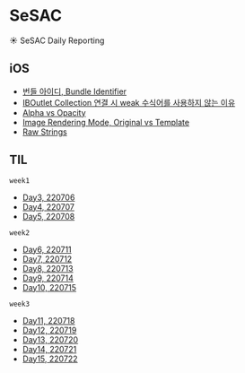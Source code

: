 # SeSAC
☀️ SeSAC Daily Reporting

## iOS

- [번들 아이디, Bundle Identifier](https://github.com/Taehyeon-Kim/SeSAC/issues/22)
- [IBOutlet Collection 연결 시 weak 수식어를 사용하지 않는 이유](https://github.com/Taehyeon-Kim/SeSAC/issues/27)
- [Alpha vs Opacity](https://github.com/Taehyeon-Kim/SeSAC/issues/30)
- [Image Rendering Mode, Original vs Template](https://github.com/Taehyeon-Kim/SeSAC/issues/31)
- [Raw Strings](https://github.com/Taehyeon-Kim/SeSAC/issues/41)

## TIL

`week1`
- [Day3, 220706](https://github.com/Taehyeon-Kim/SeSAC/issues/8)
- [Day4, 220707](https://github.com/Taehyeon-Kim/SeSAC/issues/11)
- [Day5, 220708](https://github.com/Taehyeon-Kim/SeSAC/issues/15)

`week2`
- [Day6, 220711](https://github.com/Taehyeon-Kim/SeSAC/issues/28)
- [Day7, 220712](https://github.com/Taehyeon-Kim/SeSAC/issues/36)
- [Day8, 220713](https://github.com/Taehyeon-Kim/SeSAC/issues/43)
- [Day9, 220714](https://github.com/Taehyeon-Kim/SeSAC/issues/47)
- [Day10, 220715](https://github.com/Taehyeon-Kim/SeSAC/issues/50)

`week3`
- [Day11, 220718](https://github.com/Taehyeon-Kim/SeSAC/issues/54)
- [Day12, 220719](https://github.com/Taehyeon-Kim/SeSAC/issues/59)
- [Day13, 220720](https://github.com/Taehyeon-Kim/SeSAC/issues/64)
- [Day14, 220721](https://github.com/Taehyeon-Kim/SeSAC/issues/66)
- [Day15, 220722](https://github.com/Taehyeon-Kim/SeSAC/issues/68)
